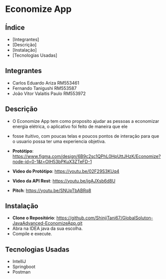 # Economize App

## Índice 

- [Integrantes]
- [Descrição]   
- [Instalação]   
- [Tecnologias Usadas]

## Integrantes  
- Carlos Eduardo Ariza RM553461
- Fernando Tanigushi RM553587
- João Vitor Valaitis Paulo RM553972


## Descrição

- O Economize App tem como proposito ajudar as pessoas a economizar energia elétrica, o aplicativo foi feito de maneira que ele
- fosse ituitivo, com poucas telas e poucos pontos de interação para que o usuario possa ter uma experiencia objetiva. 
- **Protótipo**: https://www.figma.com/design/6B9c2sc1QPhL0HpUttJHzK/Economize?node-id=0-1&t=OIH53bPKuX3ZTeFD-1

- **Video do Protótipo**: https://youtu.be/02F29S3KUq4

- **Video da API Rest**: https://youtu.be/jgAJXsb6d8U
  
- **Pitch**: https://youtu.be/SNUpTbABRq8

## Instalação
- **Clone o Repositório**: https://github.com/ShinjiTani67/GlobalSoluton-JavaAdvanced-EconomizeApp.git
- Abra na IDEA java da sua escolha.
- Compile e execute.

## Tecnologias Usadas
- IntelliJ
- Springboot
- Postman 

